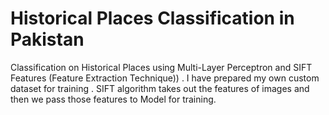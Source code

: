 # Historical Places Classification in Pakistan
 Classification on Historical Places using Multi-Layer Perceptron and SIFT Features (Feature Extraction Technique)) . I have prepared my own custom dataset for training . SIFT algorithm takes out the features of images and then we pass those features to Model for training. 
